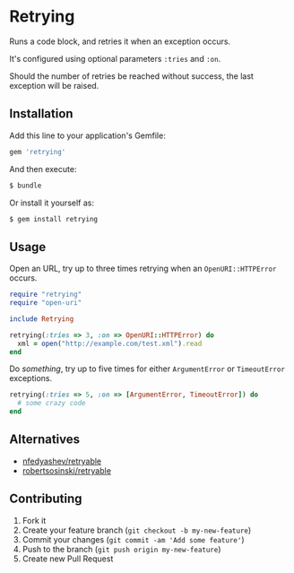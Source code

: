 # Retrying

Runs a code block, and retries it when an exception occurs.

It's configured using optional parameters `:tries` and `:on`.

Should the number of retries be reached without success, the last exception
will be raised.

## Installation

Add this line to your application's Gemfile:

``` bash
gem 'retrying'
```

And then execute:

``` bash
$ bundle
```

Or install it yourself as:

``` bash
$ gem install retrying
```

## Usage

Open an URL, try up to three times retrying when an `OpenURI::HTTPError` occurs.

``` ruby
require "retrying"
require "open-uri"

include Retrying

retrying(:tries => 3, :on => OpenURI::HTTPError) do
  xml = open("http://example.com/test.xml").read
end
```

Do _something_, try up to five times for either `ArgumentError` or
`TimeoutError` exceptions.

``` ruby
retrying(:tries => 5, :on => [ArgumentError, TimeoutError]) do
  # some crazy code
end
```

## Alternatives

* [nfedyashev/retryable](https://github.com/nfedyashev/retryable)
* [robertsosinski/retryable](https://github.com/robertsosinski/retryable)


## Contributing

1. Fork it
2. Create your feature branch (`git checkout -b my-new-feature`)
3. Commit your changes (`git commit -am 'Add some feature'`)
4. Push to the branch (`git push origin my-new-feature`)
5. Create new Pull Request

